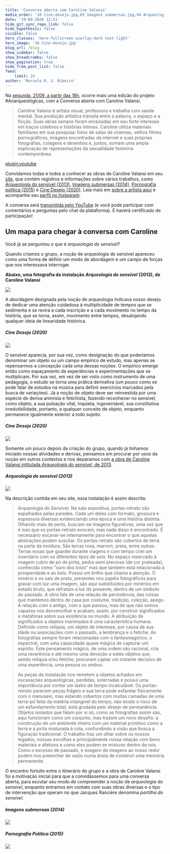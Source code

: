 ```yaml
---
title: 'Conversa aberta com Caroline Valansi'
media_order: '16 Cine-desejo.jpg,03 Imagens submersas.jpg,04 Arqueologia do sensível.jpg,06 Arqueologia do sensível.jpg,08 Pornografia política.jpg,12 Cine-desejo.JPG,16 Cine-desejo.jpg'
date: '19-09-2020 12:51'
hide_git_sync_repo_link: false
hide_hypothesis: false
visible: false
hero_classes: 'hero-fullscreen overlay-dark text-light'
hero_image: '16 Cine-desejo.jpg'
blog_url: /blog
show_sidebar: false
show_breadcrumbs: false
show_pagination: true
hide_from_post_list: false
feed:
    limit: 10
author: 'Marcelo R. S. Ribeiro'
---
```


Na [segunda, 21/09, a partir das 18h](http://www.arqueologiadosensivel.ufba.br/atividades/conversa-aberta-com-caroline-valansi), ocorre mais uma edição do projeto #Anarqueológicas, com a Conversa aberta com Caroline Valansi.

> Caroline Valansi é artista visual, professora e trabalha com saúde mental. Sua produção artística transita entre a palavra, o espaço e a ficção. Suas obras sempre foram enraizadas em seu forte interesse em traços coletivos e histórias íntimas. Caroline utiliza materiais familiares em sua pesquisa: fotos de salas de cinemas, velhos filmes pornográficos, imagens encontradas da internet e suas próprias fotografias, colagens e desenhos e, juntos, somam uma ampla exploração de representações da sexualidade feminina contemporânea.

[plugin:youtube](https://www.youtube.com/watch?v=0Oe-DPqpyqo)

Convidamos todas e todos a conhecer as obras de Caroline Valansi em seu [site](http://carolinevalansi.com.br/), que contém registros e informações sobre vários trabalhos, como [Arqueologia do sensível (2013)](http://carolinevalansi.com.br/2013-Arqueologia-do-Sensivel-Archeology-of-the-Sensible), [Imagens submersas (2014)](http://carolinevalansi.com.br/2014-Imagens-Submersas), [Pornografia política (2015)](http://carolinevalansi.com.br/2015-Pornografia-Politica-Political-Pornography) e [Cine Desejo (2020)](http://carolinevalansi.com.br/2020-Exposicao-Cine-Desejo). Leia mais em [sobre a artista aqui](http://carolinevalansi.com.br/Caroline-Valansi) e acompanhe seu [perfil no Instagram](https://www.instagram.com/caroline_valansi/).

A conversa será [transmitida pelo YouTube](https://www.youtube.com/watch?v=0Oe-DPqpyqo) (e você pode participar com comentários e perguntas pelo chat da plataforma). E haverá certificado de participação!

## Um mapa para chegar à conversa com Caroline

Você já se perguntou o que é *arqueologia do sensível*?

Quando criamos o grupo, a noção de arqueologia do sensível apareceu como uma forma de definir um modo de abordagem e um campo de forças que nos interessava interrogar.

**Abaixo, uma fotografia da instalação *Arqueologia do sensível* (2013), de Caroline Valansi**

![](06%20Arqueologia%20do%20sensi%CC%81vel.jpg?classes=center)

A abordagem designada pela noção de arqueologia indicava nosso desejo de dedicar uma atenção cuidadosa à multiplicidade de tempos que se sedimenta e se revira a cada inscrição e a cada movimento no tempo da história, que se torna, assim, movimento entre tempos, desalojando qualquer ideia de linearidade histórica.

##### *Cine Desejo* (2020)

![](16%20Cine-desejo.jpg?classes=center)

O sensível aparecia, por sua vez, como designação do que poderíamos denominar um objeto ou um campo empírico de estudo, mas apenas se repensarmos a concepção cada uma dessas noções. O empírico emerge então como espaçamento de experiências e experimentações que se multiplicam. Por sua vez, em vez de ser visto como instrumento de uma pedagogia, o estudo se torna uma prática derivativa (um pouco como se pode falar de estudos na música para definir exercícios marcados pela busca de variações). Já a noção de objeto deve ser reinvestida por uma espécie de deriva animista e fetichista, fazendo reconhecer no sensível, como objeto, a sua pulsação vital, inquieta, ingovernável, sua constitutiva irredutibilidade, portanto, a qualquer conceito de objeto, enquanto permanece igualmente exterior a todo sujeito.

##### *Cine Desejo* (2020)

![](12%20Cine-desejo.JPG?classes=center)

Somente um pouco depois da criação do grupo, quando já tínhamos iniciado nossas atividades e derivas, pensamos em procurar por usos da noção em outros contextos e nos deparamos com [a obra de Caroline Valansi intitulada *Arqueologia do sensível*, de 2013](http://carolinevalansi.com.br/2013-Arqueologia-do-Sensivel-Archeology-of-the-Sensible).

##### *Arqueologia do sensível* (2013)

![](04%20Arqueologia%20do%20sensi%CC%81vel.jpg?classes=center)

Na descrição contida em seu site, essa instalação é assim descrita:

> Arqueologia do Sensível. Na sala expositiva, portas-retrato são espalhados pelas paredes. Cada um deles com formato, grossura e espessura diversas evidenciando uma época e uma história distinta. Olhando mais de perto, buscam-se imagens figurativas, uma vez que é isso que os portas-retrato evocam, mas nada disso é encontrado. É necessário escavar-se internamente para encontrar o que aquelas abstrações podem suscitar. Os portas-retrato são cobertos de terra na parte da moldura. São terras roxa, marrom, preta, entre outras. Terras essas que guardei durante viagens e com tempo criei um inventário com os diferentes tipos de solo. No espaço reservado à imagem cubro de pó de pirita, pedra semi preciosa (de cor prateada), conhecida como "ouro dos tolos" mas que também está relacionada à prosperidade e ao belo. Possui um brilho que chama a atenção. O minério e os sais de prata, presentes nos papéis fotográficos para gravar com luz uma imagem, são aqui substituídos por minérios em estado bruto, que refratam a luz do presente, dentro de um símbolo do passado. A obra fala de uma relação de persistência, das coisas que mantemos dentro de casa por costume, tradição, coleção, apego. A relação com o antigo, com o que passou, mas de que não somos capazes nos desvencilhar e acabam, assim, por construir significados e metáforas sobre sua existência no mundo. A atribuição de significados a objetos inanimados é uma característica humana. Definido como relíquia, um objeto de interesse, por causa de sua idade ou associações com o passado, a lembrança e o fetiche. As fotografias sempre foram relacionadas com o fantasmagórico, o espectral, com uma capacidade quase mágica de capturar um espírito. Este pensamento mágico, de uma ordem não racional, cria uma reverência e até mesmo uma devoção a estes objetos que, sendo relíquia e/ou fetiche, procuram captar um instante decisivo de uma experiência, uma pessoa ou ambos.

> As peças da instalação nos remetem a objetos achados em escavações arqueológicas, perdidas, soterradas e possui uma importância por conter um lastro de tempo incalculável. Os portas-retrato parecem peças frágeis e sua terra pode esfarelar fisicamente com o manuseio, mas estando cobertos com muitas camadas de uma terra-pó feita da matéria intangível do tempo, não existe o risco de um esfarelamento total, está grudada pelo desejo de permanência. Objetos isolados que falam por si só, como as fotografias assim são, aqui funcionam como um conjunto, mas trazem um novo desafio: a construção de um ambiente inteiro com um material primitivo como a terra e a pirita misturada à cola, confundindo a visão que busca a figuração tradicional. O trabalho traz um olhar sobre os nossos legados, nossas escolhas e principalmente nossa relação com bens materiais e afetivos e como eles podem se misturar dentro de nós. Como o excesso de passado, e exagero de imagens ao nosso redor podem nos preencher de vazio numa ânsia de construir uma memória permanente.

O encontro fortuito entre o itinerário do grupo e a obra de Caroline Valansi foi a motivação inicial para que a convidássemos para uma conversa aberta, para escutar seu modo de compreender a noção de *arqueologia do sensível*, enquanto entramos em contato com suas obras diversas e o tipo de intervenção que operam no que Jacques Rancière denomina *partilha do sensível*.

##### *Imagens submersas* (2014)

![](03%20Imagens%20submersas.jpg?classes=center)

##### *Pornografia Política* (2015)

![](08%20Pornografia%20poli%CC%81tica.jpg?classes=center)
